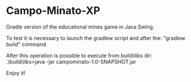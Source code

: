 Campo-Minato-XP
===============

Gradle version of the educational mines game in Java Swing. 

To test it is necessary to launch the gradlew script and after the: "gradlew build" command

After this operation is possible to execute from build\libs dir: 
.\build\libs>java -jar campominato-1.0-SNAPSHOT.jar

Enjoy it!
